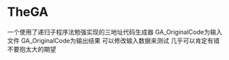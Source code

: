 # TheGA
一个使用了递归子程序法勉强实现的三地址代码生成器
GA_OriginalCode为输入文件
GA_OriginalCode为输出结果
可以修改输入数据来测试
几乎可以肯定有错
不要抱太大的期望
